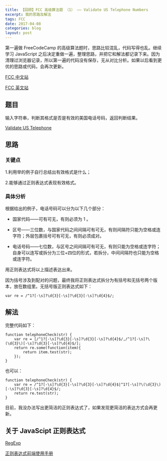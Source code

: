 ```yaml
---
title: 【回顾】FCC 高级算法题 （1） —— Validate US Telephone Numbers
excerpt: 我的思路及解法
tags: FCC 
date: 2017-04-08
categories: blog
layout: post
---
```

第一遍做 FreeCodeCamp 的高级算法题时，思路比较混乱，代码写得也乱。继续学习 JavaScript 之后决定重做一遍，整理思路，并把它和解法都记录下来。因为清理过浏览器记录，所以第一遍的代码没有保存，无从对比分析。如果以后看到更优的思路或代码，会再次更新。

[FCC 中文站](https://freecodecamp.cn)

[FCC 英文站](https://www.freecodecamp.com)

## 题目

输入字符串，判断其格式是否是有效的美国电话号码，返回判断结果。

[Validate US Telephone](https://freecodecamp.cn/challenges/validate-us-telephone-numbers)

## 思路

### 关键点

1.利用举的例子自行总结出有效格式是什么；

2.能够通过正则表达式表现有效格式。

### 具体分析

根据给出的例子，电话号码可以分为以下几个部分：

- 国家代码——可有可无，有则必须为 1 。

- 区号——三位数，与国家代码之间间隔可有可无，有则间隔符只能为空格或连字符；外层包裹括号可有可无，有则必须成对。

- 电话号码——七位数，与区号之间间隔可有可无，有则只能为空格或连字符；自身可以连写或拆分为三位+四位的形式，若拆分，中间间隔符也只能为空格或连字符。

用正则表达式将以上描述表达出来。

因为括号涉及到配对的问题，最终我将正则表达式拆分为有括号和无括号两个版本，放在数组里。无括号版正则表达式如下：

    var re = /^1?[-\s]?\d{3}[-\s]?\d{3}[-\s]?\d{4}$/;

## 解法

完整代码如下：

    function telephoneCheck(str) {
        var re = [/^1?[-\s]?\d{3}[-\s]?\d{3}[-\s]?\d{4}$/,/^1?[-\s]?\(\d{3}\)[-\s]?\d{3}[-\s]?\d{4}$/];
        return re.some(function(item){
            return item.test(str);
        });
    }

也可以：

    function telephoneCheck(str) {
        var re = /^1?[-\s]?\d{3}[-\s]?\d{3}[-\s]?\d{4}$|^1?[-\s]?\(\d{3}\)[-\s]?\d{3}[-\s]?\d{4}$/;
        return re.test(str);
    }

目前，我没办法写出更简洁的正则表达式了，如果发现更简洁的表达方式会再更新。

## 关于 JavaScipt 正则表达式

[RegExp](https://developer.mozilla.org/zh-CN/docs/Web/JavaScript/Reference/Global_Objects/RegExp)

[正则表达式前端使用手册](http://louiszhai.github.io/2016/06/13/regexp)
